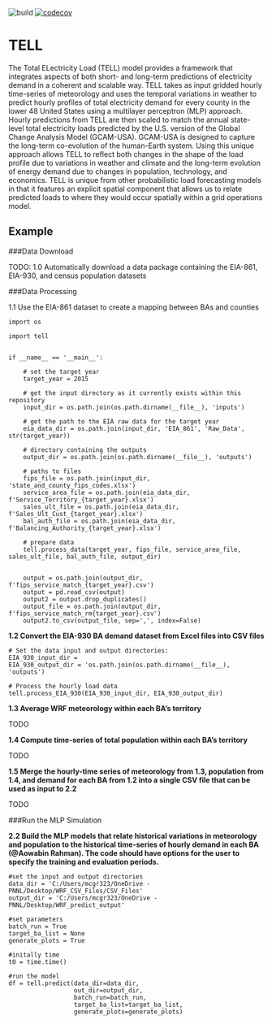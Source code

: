 ![build](https://github.com/IMMM-SFA/tell/workflows/build/badge.svg) [![codecov](https://codecov.io/gh/IMMM-SFA/tell/branch/package/graph/badge.svg?token=URP1KWRI6U)](https://codecov.io/gh/IMMM-SFA/tell)

# TELL
The Total ELectricity Load (TELL) model provides a framework that integrates aspects of both short- and long-term predictions of electricity demand in a coherent and scalable way. TELL takes as input gridded hourly time-series of meteorology and uses the temporal variations in weather to predict hourly profiles of total electricity demand for every county in the lower 48 United States using a multilayer perceptron (MLP) approach. Hourly predictions from TELL are then scaled to match the annual state-level total electricity loads predicted by the U.S. version of the Global Change Analysis Model (GCAM-USA). GCAM-USA is designed to capture the long-term co-evolution of the human-Earth system. Using this unique approach allows TELL to reflect both changes in the shape of the load profile due to variations in weather and climate and the long-term evolution of energy demand due to changes in population, technology, and economics. TELL is unique from other probabilistic load forecasting models in that it features an explicit spatial component that allows us to relate predicted loads to where they would occur spatially within a grid operations model.
## Example

###Data Download

TODO: 1.0 Automatically download a data package containing the EIA-861, EIA-930, and census population datasets

###Data Processing

1.1 Use the EIA-861 dataset to create a mapping between BAs and counties

```buildoutcfg
import os

import tell


if __name__ == '__main__':

    # set the target year
    target_year = 2015

    # get the input directory as it currently exists within this repository
    input_dir = os.path.join(os.path.dirname(__file__), 'inputs')

    # get the path to the EIA raw data for the target year
    eia_data_dir = os.path.join(input_dir, 'EIA_861', 'Raw_Data', str(target_year))

    # directory containing the outputs
    output_dir = os.path.join(os.path.dirname(__file__), 'outputs')

    # paths to files
    fips_file = os.path.join(input_dir, 'state_and_county_fips_codes.xlsx')
    service_area_file = os.path.join(eia_data_dir, f'Service_Territory_{target_year}.xlsx')
    sales_ult_file = os.path.join(eia_data_dir, f'Sales_Ult_Cust_{target_year}.xlsx')
    bal_auth_file = os.path.join(eia_data_dir, f'Balancing_Authority_{target_year}.xlsx')

    # prepare data
    tell.process_data(target_year, fips_file, service_area_file, sales_ult_file, bal_auth_file, output_dir)


    output = os.path.join(output_dir, f'fips_service_match_{target_year}.csv')
    output = pd.read_csv(output)
    output2 = output.drop_duplicates()
    output_file = os.path.join(output_dir, f'fips_service_match_rm{target_year}.csv')
    output2.to_csv(output_file, sep=',', index=False)
```

**1.2 Convert the EIA-930 BA demand dataset from Excel files into CSV files**

```buildoutcfg
# Set the data input and output directories:
EIA_930_input_dir = 
EIA_930_output_dir = 'os.path.join(os.path.dirname(__file__), 'outputs')

# Process the hourly load data
tell.process_EIA_930(EIA_930_input_dir, EIA_930_output_dir)
```

**1.3 Average WRF meteorology within each BA’s territory**

TODO

**1.4 Compute time-series of total population within each BA’s territory**

TODO

**1.5 Merge the hourly-time series of meteorology from 1.3, population from 1.4, and demand for each BA from 1.2 into a single CSV file that can be used as input to 2.2**

TODO


###Run the MLP Simulation

**2.2 Build the MLP models that relate historical variations in meteorology and population to the historical time-series of hourly demand in each BA (@Aowabin Rahman). The code should have options for the user to specify the training and evaluation periods.**
```
#set the input and output directories 
data_dir = 'C:/Users/mcgr323/OneDrive - PNNL/Desktop/WRF_CSV_Files/CSV_Files'
output_dir = 'C:/Users/mcgr323/OneDrive - PNNL/Desktop/WRF_predict_output'

#set parameters 
batch_run = True
target_ba_list = None
generate_plots = True

#initally time
t0 = time.time()

#run the model 
df = tell.predict(data_dir=data_dir,
                  out_dir=output_dir,
                  batch_run=batch_run,
                  target_ba_list=target_ba_list,
                  generate_plots=generate_plots)
```

